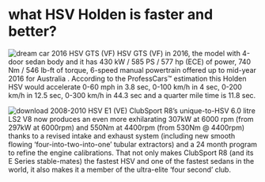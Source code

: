 # what HSV Holden is faster and better?

![dream car](https://github.com/wsc-tdg/year-10-website/assets/159727896/54a82e21-eee9-4482-9ad5-de886ed55f6c)
2016 HSV GTS (VF)
HSV GTS (VF) in 2016, the model with 4-door sedan body and it has 430 kW / 585 PS / 577 hp (ECE) of power, 740 Nm / 546 lb-ft of torque, 6-speed manual powertrain offered up to mid-year 2016 for Australia . According to the ProfessCars™ estimation this Holden HSV would accelerate 0-60 mph in 3.8 sec, 0-100 km/h in 4 sec, 0-200 km/h in 12.5 sec, 0-300 km/h in 44.3 sec and a quarter mile time is 11.8 sec.

![download](https://github.com/wsc-tdg/year-10-website/assets/159727896/13a946f6-1624-4554-ba98-c59fee2bfcfd)
2008-2010 HSV E1 (VE)
ClubSport R8’s unique-to-HSV 6.0 litre LS2 V8 now produces an even more exhilarating 307kW at 6000 rpm (from 297kW at 6000rpm) and 550Nm at 4400rpm (from 530Nm @ 4400rpm) thanks to a revised intake and exhaust system (including new smooth flowing ‘four-into-two-into-one’ tubular extractors) and a 24 month program to refine the engine calibrations. That not only makes ClubSport R8 (and its E Series stable-mates) the fastest HSV and one of the fastest sedans in the world, it also makes it a member of the ultra-elite ‘four second’ club.
